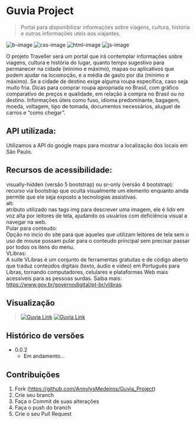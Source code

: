 # Guvia Project
> Portal para disponibilizar informações sobre viagens, cultura, história e outras informações uteis aos viajantes.
> 
![b-image]
![css-image] 
![html-image] 
![js-image] 


O projeto Traveller será um portal que irá contemplar informações sobre viagens, cultura e história do lugar, quanto tempo sugestivo para permanecer na cidade (mínimo e máximo), mapas ou aplicativos que podem ajudar na locomoção, e a média de gasto por dia (mínimo e máximo). Se a cidade de destino exige alguma roupa específica, caso seja muito fria. Dicas para comprar roupa apropriada no Brasil, com gráfico comparativo de preços e qualidade, em relação à compra no Brasil ou no destino. Informações úteis como fuso, idioma predominante, bagagem, moeda, voltagem, tipo de tomada, documentos necessários, aluguel de carros e “como chegar”.

<!-- ![](./imagens/home_guvia.png) -->

## API utilizada: 
Utilizamos a API do google maps para mostrar a localização dos locais em São Paulo.

## Recursos de acessibilidade: <br>
visually-hidden (versão 5 bootstrap) ou sr-only (versão 4 bootstrap): <br>
recurso via bootstrap que oculta visualmente um elemento enquanto ainda permite que ele seja exposto a tecnologias assistivas. <br>
alt: <br>
atributo utilizado nas tags img para descrever uma imagem, ele é lido em voz alta por leitores de tela, ajudando os usuários com deficiência visual a navegar na web. <br>
Pular para conteudo: <br>
Opção no incio do site para que aqueles que utilizam leitores de tela sem o uso de mouse possam pular para o conteudo principal sem precisar passar por todos os itens do menu. <br>
VLibras: <br>
A suite VLibras é um conjunto de ferramentas gratuitas e de código aberto que traduz conteúdos digitais (texto, áudio e vídeo) em Português para Libras, tornando computadores, celulares e plataformas Web mais acessíveis para as pessoas surdas. Saiba mais: https://www.gov.br/governodigital/pt-br/vlibras.


## Visualização
> [![Guvia Link][guvia-home]][home-url]
[![Guvia Link][guvia-hosp]][hosp-url]

## Histórico de versões
* 0.0.2
    * Em andamento...

## Contribuições

1. Fork (<https://github.com/AnnylysMedeiros/Guvia_Project>)
2. Crie seu branch
3. Faça o Commit de suas alterações
4. Faça o push do branch
5. Crie o seu Pull Request


[html-image]: https://img.shields.io/badge/-html-orange?style=flat
[css-image]: https://img.shields.io/badge/-css-blue?style=flat
[js-image]: https://img.shields.io/badge/-JS-yellow?style=flat
[b-image]: https://img.shields.io/badge/-bootstrap-purple?style=flat



<!--- Guvia menu--->
[guvia-home]: https://img.shields.io/badge/-home-blue?style=for-the-badge
[home-url]: https://annylysmedeiros.github.io/Guvia_Project/index.html

[guvia-hosp]: https://img.shields.io/badge/-hospedagem-blue?style=for-the-badge
[hosp-url]: https://annylysmedeiros.github.io/Guvia_Project/aluguel_veiculos.html

